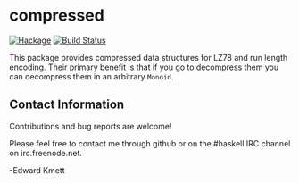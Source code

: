 compressed
==========

[![Hackage](https://img.shields.io/hackage/v/compressed.svg)](https://hackage.haskell.org/package/compressed) [![Build Status](https://secure.travis-ci.org/ekmett/compressed.png?branch=master)](http://travis-ci.org/ekmett/compressed)

This package provides compressed data structures for LZ78 and run length encoding. Their primary benefit is that if you go
to decompress them you can decompress them in an arbitrary `Monoid`.

Contact Information
-------------------

Contributions and bug reports are welcome!

Please feel free to contact me through github or on the #haskell IRC channel on irc.freenode.net.

-Edward Kmett
